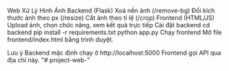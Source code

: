 Web Xử Lý Hình Ảnh
Backend (Flask)
Xoá nền ảnh (/remove-bg)
Đổi kích thước ảnh theo px (/resize)
Cắt ảnh theo tỉ lệ (/crop)
Frontend (HTML/JS)
Upload ảnh, chọn chức năng, xem kết quả trực tiếp
Cài đặt backend
cd backend
pip install -r requirements.txt
python app.py
Chạy frontend
Mở file frontend/index.html bằng trình duyệt.

Lưu ý
Backend mặc định chạy ở http://localhost:5000
Frontend gọi API qua địa chỉ này. "# project-web-"
